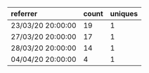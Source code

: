| referrer          | count | uniques |
| :---------------- | :---- | :------ |
| 23/03/20 20:00:00 | 19    | 1       |
| 27/03/20 20:00:00 | 17    | 1       |
| 28/03/20 20:00:00 | 14    | 1       |
| 04/04/20 20:00:00 | 4     | 1       |